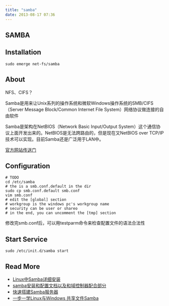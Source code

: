 ```yaml
---
title: "samba"
date: 2013-08-17 07:36
---
```



## SAMBA ##

## Installation ##

	sudo emerge net-fs/samba


## About ##
NFS、CIFS？

Samba是用来让Unix系列的操作系统和微软Windows操作系统的SMB/CIFS（Server Message Block/Common Internet File System）网络协议做连接的自由软件

Samba是架构在NetBIOS（Network Basic Input/Output System）这个通信协议上面开发出来的。NetBIOS是无法跨路由的，但是现在又NetBIOS over TCP/IP技术可以实现。目前Samba还是广泛用于LAN中。

[官方网站传送门](http://www.samba.org)

## Configuration ##

	# TODO
	cd /etc/samba
	# the is a smb.conf.default in the dir
	sudo cp smb.conf.default smb.conf
	vim smb.conf
	# edit the [global] section
	# workgroup is the windows pc's workgroup name
	# security can be user or shareo
	# in the end, you can uncomment the [tmp] section

修改完smb.conf后，可以用testparm命令来检查配置文件的语法合法性

## Start Service ##

	sudo /etc/init.d/samba start

## Read More ##

* [Linux中Samba详细安装](http://www.cnblogs.com/whiteyun/archive/2011/05/27/2059670.html)
* [samba安装和配置文档以及和域控制器配合部分](http://bbs.chinaunix.net/thread-716599-1-1.html)
* [快速搭建Samba服务器](http://bbs.chinaunix.net/thread-1003730-1-1.html)
* [一步一学Linux与Windows 共享文件Samba](http://bbs.chinaunix.net/thread-1148734-1-1.html)
